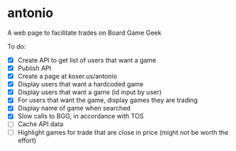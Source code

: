 # antonio
A web page to facilitate trades on Board Game Geek

To do:

- [x] Create API to get list of users that want a game
- [x] Publish API
- [x] Create a page at koser.us/antonio
- [x] Display users that want a hardcoded game
- [x] Display users that want a game (id input by user)
- [x] For users that want the game, display games they are trading
- [x] Display name of game when searched
- [x] Slow calls to BGG, in accordance with TOS
- [ ] Cache API data
- [ ] Highlight games for trade that are close in price (might not be worth the effort)
